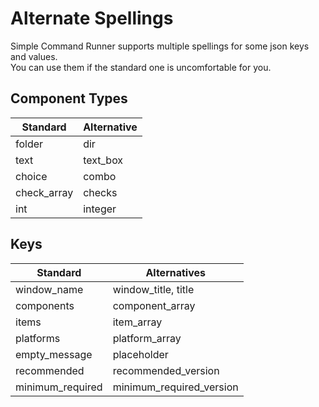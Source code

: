 # Alternate Spellings

Simple Command Runner supports multiple spellings for some json keys and values.  
You can use them if the standard one is uncomfortable for you.  

## Component Types

|  Standard  |  Alternative  |
| ---- | ---- |
|  folder  |  dir  |
|  text  |  text_box  |
|  choice  |  combo  |
|  check_array  |  checks  |
|  int  |  integer  |

## Keys

|  Standard  |  Alternatives |
| ---- | ---- |
|  window_name  |  window_title, title  |
|  components  |  component_array  |
|  items  |  item_array  |
|  platforms  |  platform_array  |
|  empty_message  |  placeholder  |
|  recommended  |  recommended_version  |
|  minimum_required  |  minimum_required_version  |
